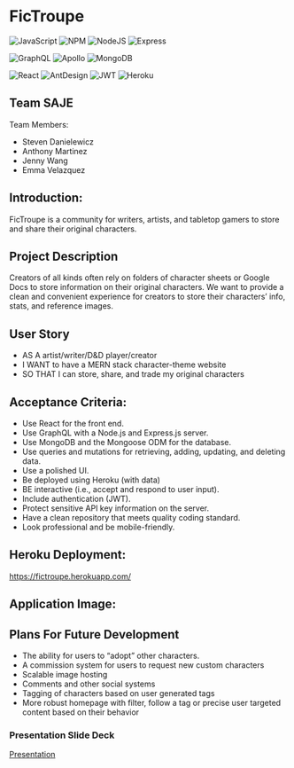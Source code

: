 # <FicTroupe>
# **FicTroupe**

![JavaScript](https://img.shields.io/badge/javascript-%23323330.svg?style=for-the-badge&logo=javascript&logoColor=%23F7DF1E)
![NPM](https://img.shields.io/badge/npm-CB3837?style=for-the-badge&logo=npm&logoColor=white)
![NodeJS](https://img.shields.io/badge/node.js-6DA55F?style=for-the-badge&logo=node.js&logoColor=white)
![Express](https://img.shields.io/badge/Express.js-000000?style=for-the-badge&logo=express&logoColor=white) 

![GraphQL](https://img.shields.io/badge/GraphQl-E10098?style=for-the-badge&logo=graphql&logoColor=white) 
![Apollo](https://img.shields.io/badge/Apollo%20GraphQL-311C87?&style=for-the-badge&logo=Apollo%20GraphQL&logoColor=white) 
![MongoDB](https://img.shields.io/badge/MongoDB-4EA94B?style=for-the-badge&logo=mongodb&logoColor=white) 

![React](https://img.shields.io/badge/React-20232A?style=for-the-badge&logo=react&logoColor=61DAFB) 
![AntDesign](https://img.shields.io/badge/Ant%20Design-1890FF?style=for-the-badge&logo=antdesign&logoColor=white) 
![JWT](https://img.shields.io/badge/JWT-000000?style=for-the-badge&logo=JSON%20web%20tokens&logoColor=white) 
![Heroku](https://img.shields.io/badge/Heroku-430098?style=for-the-badge&logo=heroku&logoColor=white) 

## Team SAJE

Team Members:
- Steven Danielewicz
- Anthony Martinez
- Jenny Wang
- Emma Velazquez

## Introduction: 
FicTroupe is a community for writers, artists, and tabletop gamers to store and share their original characters. 

## Project Description
Creators of all kinds often rely on folders of character sheets or Google Docs to store information on their original characters. We want to provide a clean and convenient experience for creators to store their characters’ info, stats, and reference images. 

## User Story

- AS A artist/writer/D&D player/creator
- I WANT to have a MERN stack character-theme website 
- SO THAT I can store, share, and trade my original characters


## Acceptance Criteria: 

- Use React for the front end.
- Use GraphQL with a Node.js and Express.js server.
- Use MongoDB and the Mongoose ODM for the database.
- Use queries and mutations for retrieving, adding, updating, and deleting data.
- Use a polished UI.
- Be deployed using Heroku (with data)
- BE interactive (i.e., accept and respond to user input).
- Include authentication (JWT).
- Protect sensitive API key information on the server.
- Have a clean repository that meets quality coding standard.
- Look professional and be mobile-friendly.

## Heroku Deployment: 
https://fictroupe.herokuapp.com/

## Application Image:

## Plans For Future Development
- The ability for users to “adopt” other characters.
- A commission system for users to request new custom characters
- Scalable image hosting
- Comments and other social systems 
- Tagging of characters based on user generated tags
- More robust homepage with filter, follow a tag or precise user targeted content based on their behavior

### Presentation Slide Deck
[Presentation](/client/src/assets/FicTroupe-Slides.pdf)
